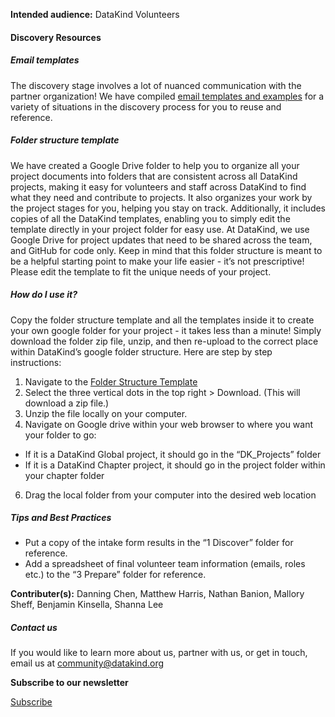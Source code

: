 




**Intended audience:**
DataKind Volunteers






#### Discovery Resources


##### Email templates


 The discovery stage involves a lot of nuanced communication with the partner organization! We have compiled [email templates and examples](https://docs.google.com/document/d/10d_OKPh5TPjpmSjkRYOHEgGgheMo2fIOm7RrXEgEbaM/edit#heading=h.5p0o26lutu9u) for a variety of situations in the discovery process for you to reuse and reference. 


##### Folder structure template


We have created a Google Drive folder to help you to organize all your project documents into folders that are consistent across all DataKind projects, making it easy for volunteers and staff across DataKind to find what they need and contribute to projects. It also organizes your work by the project stages for you, helping you stay on track. Additionally, it includes copies of all the DataKind templates, enabling you to simply edit the template directly in your project folder for easy use. At DataKind, we use Google Drive for project updates that need to be shared across the team, and GitHub for code only. Keep in mind that this folder structure is meant to be a helpful starting point to make your life easier \- it’s not prescriptive! Please edit the template to fit the unique needs of your project.



##### How do I use it?



Copy the folder structure template and all the templates inside it to create your own google folder for your project \- it takes less than a minute! Simply download the folder zip file, unzip, and then re\-upload to the correct place within DataKind’s google folder structure. Here are step by step instructions:


1. Navigate to the [Folder Structure Template](https://drive.google.com/drive/folders/1ERryIMhqgUWrnQjs8jZWhofnJIBxEhdj)
2. Select the three vertical dots in the top right \> Download. (This will download a zip file.)
3. Unzip the file locally on your computer.
4. Navigate on Google drive within your web browser to where you want your folder to go:
* If it is a DataKind Global project, it should go in the “DK\_Projects” folder
* If it is a DataKind Chapter project, it should go in the project folder within your chapter folder

6. Drag the local folder from your computer into the desired web location



##### Tips and Best Practices



* Put a copy of the intake form results in the “1 Discover” folder for reference.
* Add a spreadsheet of final volunteer team information (emails, roles etc.) to the “3 Prepare” folder for reference.



 **Contributer(s):** Danning Chen, Matthew Harris, Nathan Banion, Mallory Sheff, Benjamin Kinsella, Shanna Lee







##### Contact us


If you would like to learn more about us, partner with us, or get in touch, email us at community@datakind.org



 
**Subscribe to our newsletter**
  

[Subscribe](https://www.datakind.org/subscribe/)



